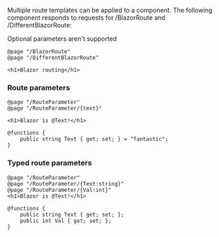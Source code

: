 Multiple route templates can be applied to a component. The following component responds to requests for /BlazorRoute and /DifferentBlazorRoute:

Optional parameters aren't supported
```=
@page "/BlazorRoute"
@page "/DifferentBlazorRoute"

<h1>Blazor routing</h1>
```
### Route parameters
```
@page "/RouteParameter"
@page "/RouteParameter/{text}"

<h1>Blazor is @Text!</h1>

@functions {
    public string Text { get; set; } = "fantastic";
}
```

### Typed route parameters
```
@page "/RouteParameter"
@page "/RouteParameter/{Text:string}"
@page "/RouteParameter/{Val:int}"
<h1>Blazor is @Text!</h1>

@functions {
    public string Text { get; set; };
    public int Val { get; set; };
}
```

